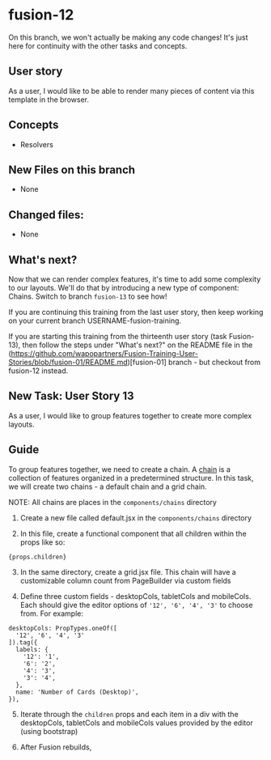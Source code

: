 # fusion-12
On this branch, we won't actually be making any code changes! It's just here for continuity with the other tasks and concepts.

## User story
As a user, I would like to be able to render many pieces of content via this template in the browser.

## Concepts
- Resolvers

## New Files on this branch
- None

## Changed files:
- None

## What's next?
Now that we can render complex features, it's time to add some complexity to our layouts. We'll do that by introducing a new type of component: Chains. Switch to branch `fusion-13` to see how!

If you are continuing this training from the last user story, then keep working on your current branch USERNAME-fusion-training.

If you are starting this training from the thirteenth user story (task Fusion-13), then follow the steps under "What's next?" on the README file in the (https://github.com/wapopartners/Fusion-Training-User-Stories/blob/fusion-01/README.md)[fusion-01] branch - but checkout from fusion-12 instead.

## New Task: User Story 13
As a user, I would like to group features together to create more complex layouts.

## Guide
To group features together, we need to create a chain. A [chain](https://redirector.arcpublishing.com/alc/arc-products/pagebuilder/user-docs/pagebuilder-editor-adding-features-and-chains/) is a collection of features organized in a predetermined structure. In this task, we will create two chains - a default chain and a grid chain.

NOTE: All chains are places in the `components/chains` directory

1. Create a new file called default.jsx in the `components/chains` directory

2. In this file, create a functional component that all children within the props like so:
```
{props.children}
```

3. In the same directory, create a grid.jsx file. This chain will have a customizable column count from PageBuilder via custom fields

4. Define three custom fields - desktopCols, tabletCols and mobileCols. Each should give the editor options of `'12', '6', '4', '3'` to choose from. For example:
```
desktopCols: PropTypes.oneOf([
  '12', '6', '4', '3'
]).tag({
  labels: {
    '12': '1',
    '6': '2',
    '4': '3',
    '3': '4',
  },
  name: 'Number of Cards (Desktop)',
}),
```

5. Iterate through the `children` props and each item in a div with the desktopCols, tabletCols and mobileCols values provided by the editor (using bootstrap)

6. After Fusion rebuilds, 